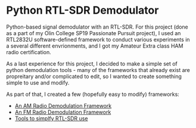 # Python RTL-SDR Demodulator
Python-based signal demodulator with an RTL-SDR. For this project (done as a part of my Olin College SP19 Passionate Pursuit project), I used an RTL2832U software-defined framework to conduct various experiments in a several different envrionments, and I got my Amateur Extra class HAM radio certification.

As a last experience for this project, I decided to make a simple set of python demodulation tools - many of the frameworks that already exist are  propreitary and/or complicated to edit, so I wanted to create something simple to use and modify.

As part of that, I created a few (hopefully easy to modify) frameworks:
- [An AM Radio Demodulation Framework](https://github.com/anushadatar/python-demodulator/tree/master/am)
- [An FM Radio Demodulation Framework](https://github.com/anushadatar/python-demodulator/tree/master/fm)
- [Tools to simplfy RTL-SDR use](https://github.com/anushadatar/python-demodulator/tree/master/tools)
